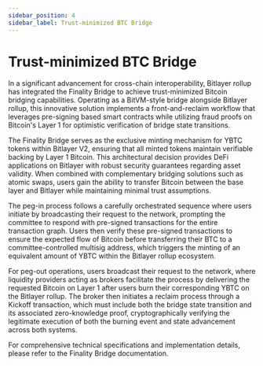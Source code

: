 ```yaml
---
sidebar_position: 4
sidebar_label: Trust-minimized BTC Bridge
---
```


# Trust-minimized BTC Bridge

In a significant advancement for cross-chain interoperability, Bitlayer rollup has integrated the Finality Bridge to achieve trust-minimized Bitcoin bridging capabilities. Operating as a BitVM-style bridge alongside Bitlayer rollup, this innovative solution implements a front-and-reclaim workflow that leverages pre-signing based smart contracts while utilizing fraud proofs on Bitcoin's Layer 1 for optimistic verification of bridge state transitions.

The Finality Bridge serves as the exclusive minting mechanism for YBTC tokens within Bitlayer V2, ensuring that all minted tokens maintain verifiable backing by Layer 1 Bitcoin. This architectural decision provides DeFi applications on Bitlayer with robust security guarantees regarding asset validity. When combined with complementary bridging solutions such as atomic swaps, users gain the ability to transfer Bitcoin between the base layer and Bitlayer while maintaining minimal trust assumptions.

The peg-in process follows a carefully orchestrated sequence where users initiate by broadcasting their request to the network, prompting the committee to respond with pre-signed transactions for the entire transaction graph. Users then verify these pre-signed transactions to ensure the expected flow of Bitcoin before transferring their BTC to a committee-controlled multisig address, which triggers the minting of an equivalent amount of YBTC within the Bitlayer rollup ecosystem.

For peg-out operations, users broadcast their request to the network, where liquidity providers acting as brokers facilitate the process by delivering the requested Bitcoin on Layer 1 after users burn their corresponding YBTC on the Bitlayer rollup. The broker then initiates a reclaim process through a Kickoff transaction, which must include both the bridge state transition and its associated zero-knowledge proof, cryptographically verifying the legitimate execution of both the burning event and state advancement across both systems.

For comprehensive technical specifications and implementation details, please refer to the Finality Bridge documentation.
